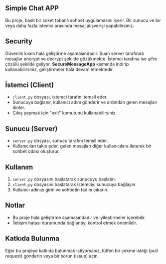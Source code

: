 ## Simple Chat APP

Bu proje, basit bir soket tabanlı sohbet uygulamasını içerir. Bir sunucu ve bir veya daha fazla istemci arasında mesaj alışverişi yapabilirsiniz.

## Security

Güvenlik kısmı hala geliştirme aşamasındadır. Şuan server tarafında mesajlar encrypt ve decrypt şekilde gözükmekte. İstemci tarafına ise şifre çözülü şekilde geliyor.
**SecureMessageApp** kısmında indirip kullanabilirsiniz, geliştirmeler hala devam etmektedir.


## İstemci (Client)

- `client.py` dosyası, istemci tarafını temsil eder.
- Sunucuya bağlanır, kullanıcı adını gönderir ve ardından gelen mesajları dinler.
- Çıkış yapmak için "exit" komutunu kullanabilirsiniz.

## Sunucu (Server)

- `server.py` dosyası, sunucu tarafını temsil eder.
- Kullanıcıları takip eder, gelen mesajları diğer kullanıcılara ileterek bir sohbet odası oluşturur.

## Kullanım

1. `server.py` dosyasını başlatarak sunucuyu başlatın.
2. `client.py` dosyasını başlatarak istemciyi sunucuya bağlayın.
3. Kullanıcı adınızı girin ve sohbetin tadını çıkarın.

## Notlar

- Bu proje hala geliştirme aşamasındadır ve iyileştirmeler içerebilir.
- İletişim hatası durumunda bağlantıyı kontrol etmek önemlidir.

## Katkıda Bulunma

Eğer bu projeye katkıda bulunmak istiyorsanız, lütfen bir çekme isteği (pull request) gönderin veya bir sorun (issue) açın.
